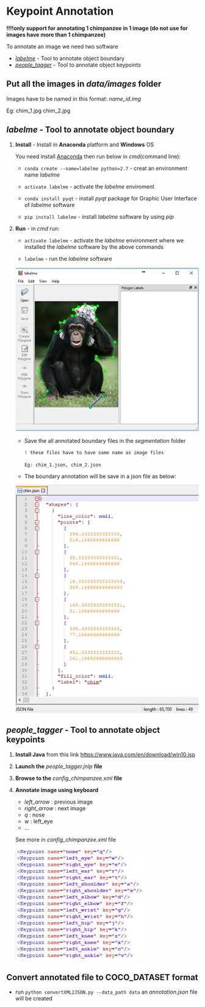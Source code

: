 # Keypoint Annotation 
**!!!!only support for annotating 1 chimpanzee in 1 image (do not use for images have more than 1 chimpanzee)**

To annotate an image we need two software
* [*labelme*](https://pypi.python.org/pypi/labelme) - Tool to annotate object boundary
* [*people_tagger*](https://www2.eecs.berkeley.edu/Research/Projects/CS/vision/shape/hat/) - Tool to annotate object keypoints

## Put all the images in *data/images* folder
Images have to be named in this format: *name_id.img*

Eg: chim_1.jpg chim_2.jpg

## *labelme* - Tool to annotate object boundary
1. **Install** - Install in **Anaconda** platform and **Windows** OS

      You need install [Anaconda](https://www.anaconda.com/download/) then run below in *cmd*(command line):

      * `conda create --name=labelme python=2.7` - creat an environment name *labelme*

      * `activate labelme` - activate the *labelme* enviroment

      * `conda install pyqt` - install *pyqt* package for Graphic User Interface of *labelme* software

      * `pip install labelme` - install *labelme* software by using *pip*

2. **Run** - in *cmd* run:

      * `activate labelme` - activate the *labelme* environment where we installed the *labelme* software by the above commands

      * `labelme` - run the *labelme* software
   
      ![labelme GUI](example_images/labelme.JPG)
      
      * Save the all annotated boundary files in the *segmentation* folder 
      
            ! these files have to have same name as image files
      
            Eg: chim_1.json, chim_2.json
      
      * The boundary annotation will be save in a json file as below:
      
      ![labelme json file example](example_images/boundary_json.JPG)
      

## *people_tagger* - Tool to annotate object keypoints
1. **Install Java** from this link https://www.java.com/en/download/win10.jsp
2. **Launch the** *people_tagger.jnlp* **file**
3. **Browse to the** *config_chimpanzee.xml* **file**
4. **Annotate image using keyboard**
      - *left_arrow* : previous image
      - *right_arrow* : next image
      - *q* : nose
      - *w* : left_eye
      - ...
      
      See more in *config_chimpanzee.xml* file

      ![keys](example_images/keyboard.JPG)

## Convert annotated file to COCO_DATASET format
* run `python convertXML2JSON.py --data_path data` an *annotation.json* file will be created
